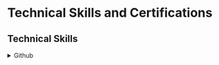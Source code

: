 <h1> Technical Skills and Certifications </h1>

<h2> Technical Skills </h2>

<details><summary>Github</summary>
<details><summary>Linux</summary>
<details><summary>A</summary>
<details><summary>B</summary>
